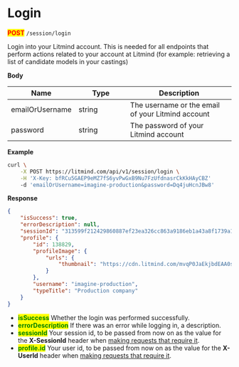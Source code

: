 # Login

<mark style="color:red;">**POST**</mark> `/session/login`

Login into your Litmind account. This is needed for all endpoints that perform actions related to your account at Litmind (for example: retrieving a list of candidate models in your castings)

**Body**

<table><thead><tr><th>Name</th><th width="100">Type</th><th>Description</th></tr></thead><tbody><tr><td>emailOrUsername</td><td>string</td><td>The username or the email of your Litmind account</td></tr><tr><td>password</td><td>string</td><td>The password of your Litmind account</td></tr></tbody></table>

**Example**

```bash
curl \
    -X POST https://litmind.com/api/v1/session/login \
    -H 'X-Key: bfRCu5GAEP9eMZ7fS6yvPwGxB9Nu7FzUfdnasrCkKkHAyCBZ'
    -d 'emailOrUsername=imagine-production&password=Dq4juHcnJBw8'
```

**Response**

```json
{
    "isSuccess": true,
    "errorDescription": null,
    "sessionId": "313599f212429860887ef23ea326cc863a9186eb1a43a8f1739a1815ebe2a588",
    "profile": {
        "id": 138829,
        "profileImage": {
            "urls": {
                "thumbnail": "https://cdn.litmind.com/mvqP0JaEkjbdEAA0sTPHwY9vAjsNDSAd.UserLogoSingleImage.193978.profile_non_retina.jpg",
            }
        },
        "username": "imagine-production",
        "typeTitle": "Production company"
    }
}
```

* <mark style="color:green;">**isSuccess**</mark> Whether the login was performed successfully.
* <mark style="color:green;">**errorDescription**</mark> If there was an error while logging in, a description.
* <mark style="color:green;">**sessionId**</mark> Your session id, to be passed from now on as the value for the **X-SessionId** header when [making requests that require it](../connecting/quickstart.md).
* <mark style="color:green;">**profile.id**</mark> Your user id, to be passed from now on as the value for the **X-UserId** header when [making requests that require it](../connecting/quickstart.md).

